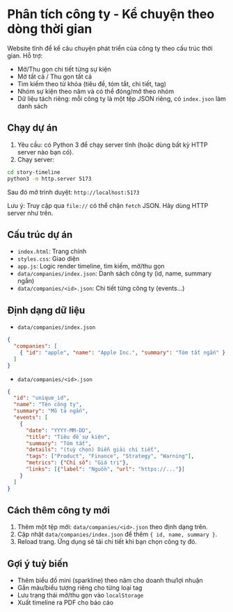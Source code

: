 # Phân tích công ty - Kể chuyện theo dòng thời gian

Website tĩnh để kể câu chuyện phát triển của công ty theo cấu trúc thời gian. Hỗ trợ:

- Mở/Thu gọn chi tiết từng sự kiện
- Mở tất cả / Thu gọn tất cả
- Tìm kiếm theo từ khóa (tiêu đề, tóm tắt, chi tiết, tag)
- Nhóm sự kiện theo năm và có thể đóng/mở theo nhóm
- Dữ liệu tách riêng: mỗi công ty là một tệp JSON riêng, có `index.json` làm danh sách

## Chạy dự án

1. Yêu cầu: có Python 3 để chạy server tĩnh (hoặc dùng bất kỳ HTTP server nào bạn có).
2. Chạy server:

```bash
cd story-timeline
python3 -m http.server 5173
```

Sau đó mở trình duyệt: `http://localhost:5173`

Lưu ý: Truy cập qua `file://` có thể chặn `fetch` JSON. Hãy dùng HTTP server như trên.

## Cấu trúc dự án

- `index.html`: Trang chính
- `styles.css`: Giao diện
- `app.js`: Logic render timeline, tìm kiếm, mở/thu gọn
- `data/companies/index.json`: Danh sách công ty (id, name, summary ngắn)
- `data/companies/<id>.json`: Chi tiết từng công ty (events...)

## Định dạng dữ liệu

- `data/companies/index.json`

```json
{
  "companies": [
    { "id": "apple", "name": "Apple Inc.", "summary": "Tóm tắt ngắn" }
  ]
}
```

- `data/companies/<id>.json`

```json
{
  "id": "unique_id",
  "name": "Tên công ty",
  "summary": "Mô tả ngắn",
  "events": [
    {
      "date": "YYYY-MM-DD",
      "title": "Tiêu đề sự kiện",
      "summary": "Tóm tắt",
      "details": "(tuỳ chọn) Diễn giải chi tiết",
      "tags": ["Product", "Finance", "Strategy", "Warning"],
      "metrics": {"Chỉ số": "Giá trị"},
      "links": [{"label": "Nguồn", "url": "https://..."}]
    }
  ]
}
```

## Cách thêm công ty mới

1. Thêm một tệp mới: `data/companies/<id>.json` theo định dạng trên.
2. Cập nhật `data/companies/index.json` để thêm `{ id, name, summary }`.
3. Reload trang. Ứng dụng sẽ tải chi tiết khi bạn chọn công ty đó.

## Gợi ý tuỳ biến

- Thêm biểu đồ mini (sparkline) theo năm cho doanh thu/lợi nhuận
- Gắn màu/biểu tượng riêng cho từng loại tag
- Lưu trạng thái mở/thu gọn vào `localStorage`
- Xuất timeline ra PDF cho báo cáo